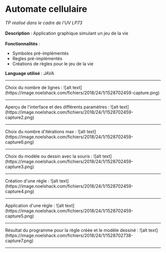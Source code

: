# Automate cellulaire
<i>TP réalisé dans le cadre de l'UV LP73</i>
<br><br>
<b>Description </b>: Application graphique simulant un jeu de la vie
<br><br>
<b>Fonctionnalités </b>:
<ul>
  <li>Symboles pré-implémentés</li>
  <li>Regles pré-implémentés</li>
  <li>Créations de règles pour le jeu de la vie</li>
</ul>
<b>Language utilisé </b>: JAVA
<hr>
Choix du nombre de lignes :
![alt text](https://image.noelshack.com/fichiers/2018/24/1/1528702459-capture.png)<br>
<hr>
Aperçu de l'interface et des différents paramètres :
![alt text](https://image.noelshack.com/fichiers/2018/24/1/1528702459-capture2.png)<br>
<hr>
Choix du nombre d'itérations max :
![alt text](https://image.noelshack.com/fichiers/2018/24/1/1528702459-capture6.png)<br>
<hr>
Choix du modèle ou dessin avec la souris : 
![alt text](https://image.noelshack.com/fichiers/2018/24/1/1528702459-capture3.png)<br>
<hr>
Création d'une règle : 
![alt text](https://image.noelshack.com/fichiers/2018/24/1/1528702459-capture4.png)<br>
<hr>
Application d'une règle : 
![alt text](https://image.noelshack.com/fichiers/2018/24/1/1528702459-capture5.png)<br>
<hr>
Résultat du programme pour la règle créée et le modèle dessiné : 
![alt text](https://image.noelshack.com/fichiers/2018/24/1/1528702738-capture7.png)<br>
<hr>
